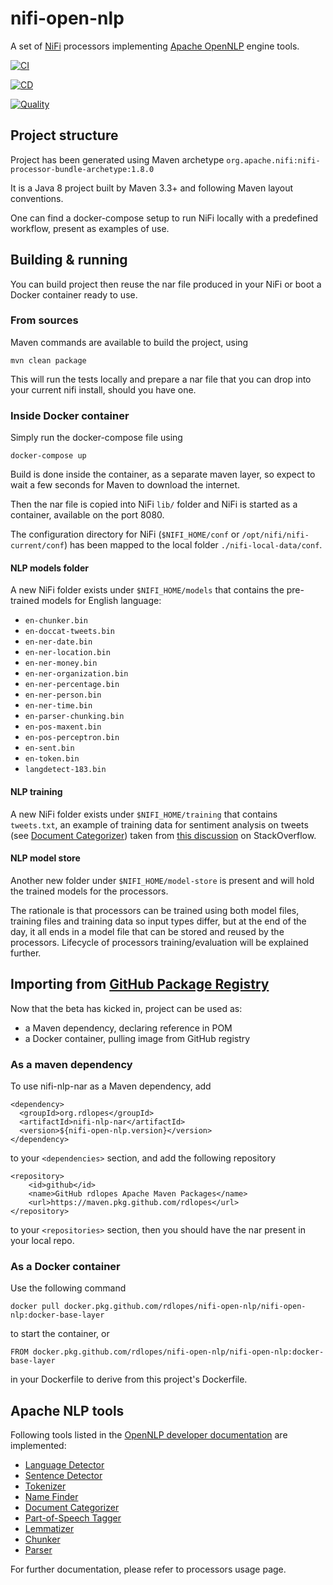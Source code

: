 # nifi-open-nlp

A set of [NiFi](https://nifi.apache.org) processors implementing [Apache OpenNLP](https://opennlp.apache.org/) engine tools.

[![CI](https://github.com/rdlopes/nifi-open-nlp/workflows/Continuous%20Integration/badge.svg)](https://github.com/rdlopes/nifi-open-nlp/actions)

[![CD](https://github.com/rdlopes/nifi-open-nlp/workflows/Continuous%20Deployment/badge.svg)](https://github.com/rdlopes/nifi-open-nlp/actions)

[![Quality](https://sonarcloud.io/api/project_badges/measure?project=org.rdlopes%3Anifi-open-nlp&metric=alert_status)](https://sonarcloud.io/dashboard?id=org.rdlopes%3Anifi-open-nlp)

## Project structure

Project has been generated using Maven archetype 
`org.apache.nifi:nifi-processor-bundle-archetype:1.8.0`

It is a Java 8 project built by Maven 3.3+ and following Maven layout conventions.

One can find a docker-compose setup to run NiFi locally with a predefined workflow, 
present as examples of use.

## Building & running

You can build project then reuse the nar file produced in your NiFi or boot a Docker
container ready to use. 

### From sources

Maven commands are available to build the project, using

    mvn clean package

This will run the tests  locally and prepare a nar file that you can drop into 
your current nifi install, should you have one.

### Inside Docker container

Simply run the docker-compose file using

    docker-compose up

Build is done inside the container, as a separate maven layer, so expect to wait 
a few seconds for Maven to download the internet.

Then the nar file is copied into NiFi `lib/` folder and NiFi is started as a container, 
available on the port 8080.

The configuration directory for NiFi (`$NIFI_HOME/conf` or `/opt/nifi/nifi-current/conf`)
has been mapped to the local folder `./nifi-local-data/conf`.

#### NLP models folder

A new NiFi folder exists under `$NIFI_HOME/models` that contains the pre-trained
models for English language:

* `en-chunker.bin`
* `en-doccat-tweets.bin`
* `en-ner-date.bin`
* `en-ner-location.bin`
* `en-ner-money.bin`
* `en-ner-organization.bin`
* `en-ner-percentage.bin`
* `en-ner-person.bin`
* `en-ner-time.bin`
* `en-parser-chunking.bin`
* `en-pos-maxent.bin`
* `en-pos-perceptron.bin`
* `en-sent.bin`
* `en-token.bin`
* `langdetect-183.bin`

#### NLP training

A new NiFi folder exists under `$NIFI_HOME/training` that contains `tweets.txt`, an example of training data
for sentiment analysis on tweets (see [Document Categorizer](https://opennlp.apache.org/docs/1.9.1/manual/opennlp.html#tools.doccat))
taken from [this discussion](https://stackoverflow.com/questions/44781094/sentiment-analysis-with-opennlp) on StackOverflow.

#### NLP model store

Another new folder under `$NIFI_HOME/model-store` is present and will hold the trained models for the processors.

The rationale is that processors can be trained using both model files, training files and training data so input types differ, 
but at the end of the day, it all ends in a model file that can be stored and reused by the processors. Lifecycle of processors
training/evaluation will be explained further.

## Importing from [GitHub Package Registry](https://github.com/features/package-registry)

Now that the beta has kicked in, project can be used as:

* a Maven dependency, declaring reference in POM
* a Docker container, pulling image from GitHub registry

### As a maven dependency

To use nifi-nlp-nar as a Maven dependency, add

    <dependency>
      <groupId>org.rdlopes</groupId>
      <artifactId>nifi-nlp-nar</artifactId>
      <version>${nifi-open-nlp.version}</version>
    </dependency>

to your `<dependencies>` section, and add the following repository

    <repository>
        <id>github</id>
        <name>GitHub rdlopes Apache Maven Packages</name>
        <url>https://maven.pkg.github.com/rdlopes</url>
    </repository>

to your `<repositories>` section, then you should have the nar present in your local repo.

### As a Docker container

Use the following command

    docker pull docker.pkg.github.com/rdlopes/nifi-open-nlp/nifi-open-nlp:docker-base-layer
    
to start the container, or

    FROM docker.pkg.github.com/rdlopes/nifi-open-nlp/nifi-open-nlp:docker-base-layer
    
in your Dockerfile to derive from this project's Dockerfile.

## Apache NLP tools

Following tools listed in the 
[OpenNLP developer documentation](https://opennlp.apache.org/docs/1.9.1/manual/opennlp.html) 
are implemented:

* [Language Detector](https://opennlp.apache.org/docs/1.9.1/manual/opennlp.html#tools.langdetect)
* [Sentence Detector](https://opennlp.apache.org/docs/1.9.1/manual/opennlp.html#tools.sentdetect)
* [Tokenizer](https://opennlp.apache.org/docs/1.9.1/manual/opennlp.html#tools.tokenizer)
* [Name Finder](https://opennlp.apache.org/docs/1.9.1/manual/opennlp.html#tools.namefind)
* [Document Categorizer](https://opennlp.apache.org/docs/1.9.1/manual/opennlp.html#tools.doccat)
* [Part-of-Speech Tagger](https://opennlp.apache.org/docs/1.9.1/manual/opennlp.html#tools.postagger)
* [Lemmatizer](https://opennlp.apache.org/docs/1.9.1/manual/opennlp.html#tools.lemmatizer)
* [Chunker](https://opennlp.apache.org/docs/1.9.1/manual/opennlp.html#tools.chunker)
* [Parser](https://opennlp.apache.org/docs/1.9.1/manual/opennlp.html#tools.parser)

For further documentation, please refer to processors usage page.
